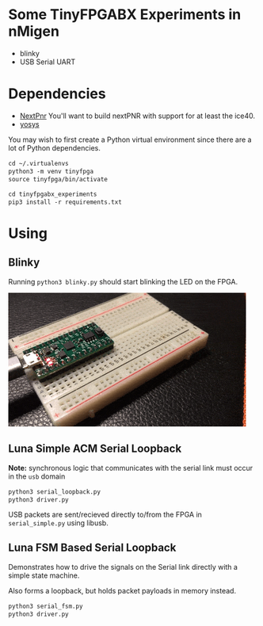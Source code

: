 # Some TinyFPGABX Experiments in nMigen

 - blinky
 - USB Serial UART

# Dependencies
 - [NextPnr](https://github.com/YosysHQ/nextpnr)
You'll want to build nextPNR with support for at
least the ice40.
 - [yosys](https://github.com/YosysHQ/yosys)

You may wish to first create a Python
virtual environment since there are a lot
of Python dependencies.

```
cd ~/.virtualenvs
python3 -m venv tinyfpga
source tinyfpga/bin/activate
```

```
cd tinyfpgabx_experiments
pip3 install -r requirements.txt
```
# Using

## Blinky

Running ``python3 blinky.py`` should start blinking the
LED on the FPGA.

![](doc/fpga.gif)

## Luna Simple ACM Serial Loopback

**Note:** synchronous logic that communicates with
the serial link must occur in the ``usb`` domain

```
python3 serial_loopback.py
python3 driver.py
```

USB packets are sent/recieved directly to/from
the FPGA in ``serial_simple.py`` using libusb.

## Luna FSM Based Serial Loopback

Demonstrates how to drive the signals on
the Serial link directly with a simple 
state machine.

Also forms a loopback, but holds packet
payloads in memory instead.

```
python3 serial_fsm.py
python3 driver.py
```